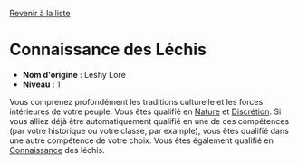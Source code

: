 [Revenir à la liste](..)

# Connaissance des Léchis

 * **Nom d'origine** : Leshy Lore
 * **Niveau** : 1


<p><span id="ctl00_MainContent_DetailedOutput">Vous comprenez profondément les traditions culturelle et les forces intérieures de votre peuple. Vous êtes qualifié en <a href="https://2e.aonprd.com/Skills.aspx?ID=10">Nature</a> et <a href="https://2e.aonprd.com/Skills.aspx?ID=15">Discrétion</a>. Si vous alliez déjà être automatiquement qualifié en une de ces compétences (par votre historique ou votre classe, par example), vous êtes qualifié dans une autre compétence de votre choix. Vous êtes également qualifié en <a href="https://2e.aonprd.com/Skills.aspx?ID=8">Connaissance</a> des léchis.&nbsp;</span></p>